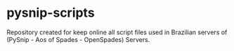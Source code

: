 # pysnip-scripts

Repository created for keep online all script files used in Brazilian servers of (PySnip - Aos of Spades - OpenSpades) Servers.
